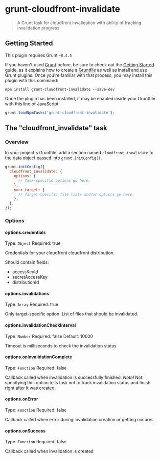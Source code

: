 # grunt-cloudfront-invalidate

> A Grunt task for cloudfront invalidation with ability of tracking invalidation progress

## Getting Started
This plugin requires Grunt `~0.4.5`

If you haven't used [Grunt](http://gruntjs.com/) before, be sure to check out the [Getting Started](http://gruntjs.com/getting-started) guide, as it explains how to create a [Gruntfile](http://gruntjs.com/sample-gruntfile) as well as install and use Grunt plugins. Once you're familiar with that process, you may install this plugin with this command:

```shell
npm install grunt-cloudfront-invalidate --save-dev
```

Once the plugin has been installed, it may be enabled inside your Gruntfile with this line of JavaScript:

```js
grunt.loadNpmTasks('grunt-cloudfront-invalidate');
```

## The "cloudfront_invalidate" task

### Overview
In your project's Gruntfile, add a section named `cloudfront_invalidate` to the data object passed into `grunt.initConfig()`.

```js
grunt.initConfig({
  cloudfront_invalidate: {
    options: {
      // Task-specific options go here.
    },
    your_target: {
      // Target-specific file lists and/or options go here.
    },
  },
});
```

### Options

#### options.credentials
Type: `Object`
Required: true

Credentials for your cloudfront cloudfront distribution.

Should contain fields:

- accessKeyId
- secretAccessKey
- distributionId

#### options.invalidations
Type: `Array`
Required: true

Only target-specific option. List of files that should be invalidated.

#### options.invalidationCheckInterval
Type: `Number`
Required: false
Default: 10000

Timeout is milliseconds to check the invalidation status

#### options.onInvalidationComplete
Type: `Function`
Required: false

Callback called when invalidation is successfully finished.
*Note!* Not specifying this option tells task not to track invalidation status and finish right after it was created.

#### options.onError
Type: `Function`
Required: false

Callback called when error during invalidation creation or getting occures

#### options.onSuccess
Type: `Function`
Required: false

Callback called when invalidation is created